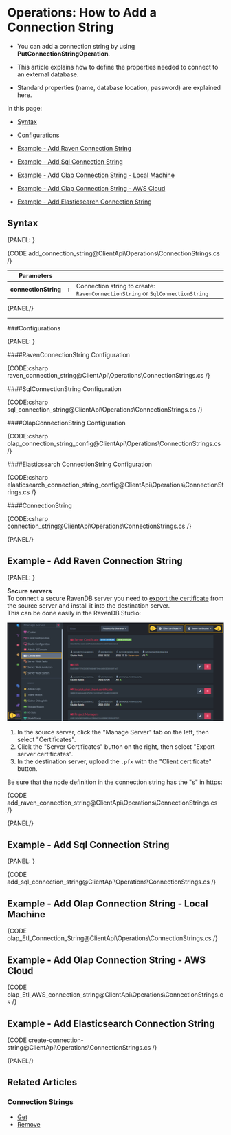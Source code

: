 # Operations: How to Add a Connection String

* You can add a connection string by using **PutConnectionStringOperation**.

* This article explains how to define the properties needed to connect to an external database.  

* Standard properties (name, database location, password) are explained here.  

In this page:

* [Syntax](../../../../client-api/operations/maintenance/connection-strings/add-connection-string#syntax)  
* [Configurations](../../../../client-api/operations/maintenance/connection-strings/add-connection-string#configurations)  
* [Example - Add Raven Connection String](../../../../client-api/operations/maintenance/connection-strings/add-connection-string#example---add-raven-connection-string)  
* [Example - Add Sql Connection String](../../../../client-api/operations/maintenance/connection-strings/add-connection-string#example---add-sql-connection-string)  
* [Example - Add Olap Connection String - Local Machine](../../../../client-api/operations/maintenance/connection-strings/add-connection-string#example---add-olap-connection-string---local-machine)  
 * [Example - Add Olap Connection String - AWS Cloud](../../../../client-api/operations/maintenance/connection-strings/add-connection-string#example---add-olap-connection-string---aws-cloud)  
 
* [Example - Add Elasticsearch Connection String](../../../../client-api/operations/maintenance/connection-strings/add-connection-string#example---add-elasticsearch-connection-string)  

## Syntax

{PANEL: }

{CODE add_connection_string@ClientApi\Operations\ConnectionStrings.cs /}

| Parameters | | |
| ------------- | ----- | ---- |
| **connectionString** | `T` | Connection string to create: `RavenConnectionString` or `SqlConnectionString` |

{PANEL/}

---

###Configurations

{PANEL: }


####RavenConnectionString Configuration

{CODE:csharp raven_connection_string@ClientApi\Operations\ConnectionStrings.cs /}

####SqlConnectionString Configuration

{CODE:csharp sql_connection_string@ClientApi\Operations\ConnectionStrings.cs /}

####OlapConnectionString Configuration

{CODE:csharp olap_connection_string_config@ClientApi\Operations\ConnectionStrings.cs /}

####Elasticsearch ConnectionString Configuration

{CODE:csharp elasticsearch_connection_string_config@ClientApi\Operations\ConnectionStrings.cs /}

####ConnectionString

{CODE:csharp connection_string@ClientApi\Operations\ConnectionStrings.cs /}

{PANEL/}

## Example - Add Raven Connection String

{PANEL: }

**Secure servers**  
To connect a secure RavenDB server you need to [export the certificate](../../../../server/security/authentication/certificate-management) from the source server and install it into the destination server.  
This can be done easily in the RavenDB Studio:  

![Studio Server Certificate Export](images/export-server-certificate.png "Studio Server Certificate Export")


  1. In the source server, click the "Manage Server" tab on the left, then select "Certificates".  
  2. Click the "Server Certificates" button on the right, then select "Export server certificates".  
  3. In the destination server, upload the `.pfx` with the "Client certificate" button.

Be sure that the node definition in the connection string has the "s" in https:  

{CODE add_raven_connection_string@ClientApi\Operations\ConnectionStrings.cs /}

{PANEL/}

## Example - Add Sql Connection String

{PANEL: }

{CODE add_sql_connection_string@ClientApi\Operations\ConnectionStrings.cs /}

## Example - Add Olap Connection String - Local Machine

{CODE olap_Etl_Connection_String@ClientApi\Operations\ConnectionStrings.cs /}

## Example - Add Olap Connection String - AWS Cloud

{CODE olap_Etl_AWS_connection_string@ClientApi\Operations\ConnectionStrings.cs /}

## Example - Add Elasticsearch Connection String  
  {CODE create-connection-string@ClientApi\Operations\ConnectionStrings.cs /}

{PANEL/}

## Related Articles

### Connection Strings

- [Get](../../../../client-api/operations/maintenance/connection-strings/get-connection-string)
- [Remove](../../../../client-api/operations/maintenance/connection-strings/remove-connection-string)
